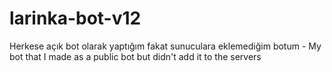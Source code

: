 # larinka-bot-v12
Herkese açık bot olarak yaptığım fakat sunuculara eklemediğim botum - My bot that I made as a public bot but didn't add it to the servers
